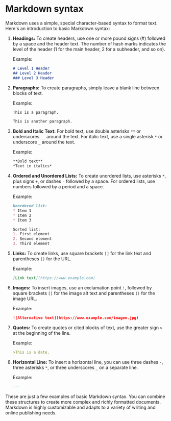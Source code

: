 # Markdown syntax

Markdown uses a simple, special character-based syntax to format text. Here's an introduction to basic Markdown syntax:

1. **Headings:**
    To create headers, use one or more pound signs (#) followed by a space and the header text. The number of hash marks indicates the level of the header (1 for the main header, 2 for a subheader, and so on).

    Example:
    ```markdown
    # Level 1 Header
    ## Level 2 Header
    ### Level 3 Header
    ```

2. **Paragraphs:**
    To create paragraphs, simply leave a blank line between blocks of text.

    Example:
    ```markdown
    This is a paragraph.

    This is another paragraph.
    ```

3. **Bold and Italic Text:**
    For bold text, use double asterisks `**` or underscores `__` around the text. For italic text, use a single asterisk `*` or underscore `_` around the text.

    Example:
    ```markdown
    **Bold text**
    *Text in italics*
    ```

4. **Ordered and Unordered Lists:**
    To create unordered lists, use asterisks `*`, plus signs `+`, or dashes `-` followed by a space. For ordered lists, use numbers followed by a period and a space.

    Example:
    ```markdown
    Unordered list:
    * Item 1
    * Item 2
    * Item 3

    Sorted list:
    1. First element
    2. Second element
    3. Third element
    ```

5. **Links:**
    To create links, use square brackets `[]` for the link text and parentheses `()` for the URL.

    Example:
    ```markdown
    [Link text](https://www.example.com)
    ```

6. **Images:**
    To insert images, use an exclamation point `!`, followed by square brackets `[]` for the image alt text and parentheses `()` for the image URL.

    Example:
    ```markdown
    ![Alternative text](https://www.example.com/imagen.jpg)
    ```

7. **Quotes:**
    To create quotes or cited blocks of text, use the greater sign `>` at the beginning of the line.

    Example:
    ```markdown
    >This is a date.
    ```

8. **Horizontal Line:**
    To insert a horizontal line, you can use three dashes `-`, three asterisks `*`, or three underscores `_` on a separate line.

    Example:
    ```markdown
    ---
    ```

These are just a few examples of basic Markdown syntax. You can combine these structures to create more complex and richly formatted documents. Markdown is highly customizable and adapts to a variety of writing and online publishing needs.
